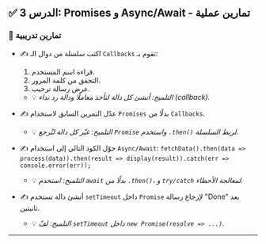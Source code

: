 ## ✅ الدرس 3: Promises و Async/Await - تمارين عملية

### 🧪 تمارين تدريبية

* ✍️ اكتب سلسلة من دوال الـ `Callbacks` تقوم بـ:
    1.  قراءة اسم المستخدم.
    2.  التحقق من كلمة المرور.
    3.  عرض رسالة ترحيب.
    * 💡 *التلميح: أنشئ كل دالة لتأخذ معاملًا ودالة رد نداء (callback).*

* ✍️ عدّل التمرين السابق لاستخدام `Promises` بدلًا من `Callbacks`.
    * 💡 *التلميح: غيّر كل دالة لتُرجع `Promise` واستخدم `.then()` لربط السلسلة.*

* ✍️ حوّل الكود التالي إلى استخدام `Async/Await`:
    `fetchData().then(data => process(data)).then(result => display(result)).catch(err => console.error(err));`
    * 💡 *التلميح: استخدم `await` بدلًا من `.then()`، و `try/catch` لمعالجة الأخطاء.*

* ✍️ أنشئ دالة تستخدم `setTimeout` داخل `Promise` لإرجاع رسالة "Done" بعد ثانيتين.
    * 💡 *التلميح: لفّ `setTimeout` داخل `new Promise(resolve => ...)`.*

***

